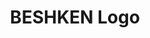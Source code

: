 ---
layout: media
title: "BESHKEN Logo"
categories: visual
blurb: "Generative lettering effects done in Touchdesigner."
show_blurb: true
ads: false
share: false
show_url: false
video:
  id: 325909596
---